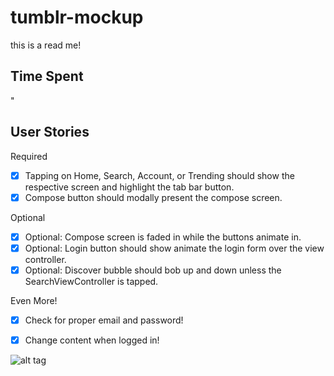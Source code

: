 tumblr-mockup
=============
 this is a read me!


Time Spent
-
"

User Stories
-
  
Required
  * [x] Tapping on Home, Search, Account, or Trending should show the respective screen and highlight the tab bar button.
  * [x] Compose button should modally present the compose screen.
  
Optional
  * [x] Optional: Compose screen is faded in while the buttons animate in.
  * [x] Optional: Login button should show animate the login form over the view controller.
  * [x] Optional: Discover bubble should bob up and down unless the SearchViewController is tapped.

Even More!
  * [x] Check for proper email and password!
  * [x] Change content when logged in!
  

![alt tag](tumblergif.gif)
